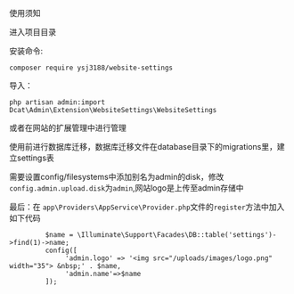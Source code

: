 使用须知

进入项目目录

安装命令:

`composer require ysj3188/website-settings`


导入：

`php artisan admin:import Dcat\Admin\Extension\WebsiteSettings\WebsiteSettings
`

或者在网站的扩展管理中进行管理

使用前进行数据库迁移，数据库迁移文件在database目录下的migrations里，建立settings表

需要设置config/filesystems中添加别名为admin的disk，修改`config.admin.upload.disk`为`admin`,网站logo是上传至admin存储中

最后：在
`app\Providers\AppService\Provider.php`文件的`register`方法中加入如下代码

```
         $name = \Illuminate\Support\Facades\DB::table('settings')->find(1)->name;
         config([
              'admin.logo' => '<img src="/uploads/images/logo.png" width="35"> &nbsp;' . $name,
              'admin.name'=>$name
         ]);
```
